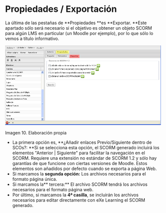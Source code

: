 
# Propiedades / Exportación

La última de las pestañas de **Propiedades **es **Exportar. **Este apartado sólo será necesario si el objetivo es obtener un objeto SCORM para algún LMS en particular (un Moodle por ejemplo), por lo que sólo lo vemos a título informativo.

![](https://raw.githubusercontent.com/catedu/curso-moodle/master/img/10_scorm.jpg)
<td style="text-align: center;">Imagen 10. Elaboración propia</td>

- La primera opción es, **¿Añadir enlaces Previo/Siguiente dentro de SCOs?: **Si se selecciona esta opción, el SCORM generado incluirá los elementos "Anterior | Siguiente" para facilitar la navegación en el SCORM. Requiere una extensión no estándar de SCORM 1.2 y sólo hay garantías de que funcione con ciertas versiones de Moodle. Estos elementos son añadidos por defecto cuando se exporta a página Web.
- Si marcamos la **segunda opción:** Los archivos necesarios para el formato página única.
- Si marcamos la** tercera:** El archivo SCORM tendrá los archivos necesarios para el formato página web.
- Por último, si marcamos la **4ª casilla**, se incluirán los archivos necesarios para editar directamente con eXe Learning el SCORM generado.

 
